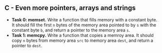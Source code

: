 ## C - Even more pointers, arrays and strings

- **Task 0: memset.** Write a function that fills memory with a constant byte. It should fill the first `n` bytes of the memory area pointed to by `s` with the constant byte `b`, and return a pointer to the memory area `s`.
- **Task 1: memcpy.** Write a function that copies a memroy area. It should copy `n` bytes from memory area `src` to memory area `dest`, and return a pointer to `dest`.
